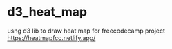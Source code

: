 # d3_heat_map
usng d3 lib to draw heat map for freecodecamp project
https://heatmapfcc.netlify.app/
